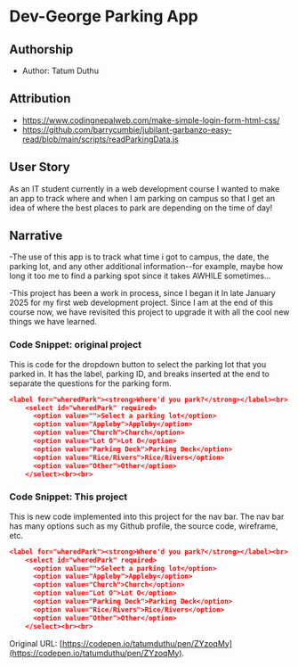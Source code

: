 # Dev-George Parking App

## Authorship
- Author: Tatum Duthu

## Attribution
- https://www.codingnepalweb.com/make-simple-login-form-html-css/
- https://github.com/barrycumbie/jubilant-garbanzo-easy-read/blob/main/scripts/readParkingData.js

## User Story
As an IT student currently in a web development course I wanted to make 
an app to track where and when I am parking on campus so that I get an 
idea of where the best places to park are depending on the time of day!

## Narrative
-The use of this app is to track what time i got to campus, the date, the 
parking lot, and any other additional information--for example, maybe how 
long it too me to find a parking spot since it takes AWHILE sometimes...

-This project has been a work in process, since I began it In late January
2025 for my first web development project. Since I am at the end of this 
course now, we have revisited this project to upgrade it with all the 
cool new things we have learned.

### Code Snippet: original project
This is code for the dropdown button to select the parking lot that you parked in.
It has the label, parking ID, and breaks inserted at the end to separate the questions
for the parking form.
```json
<label for="wheredPark"><strong>Where'd you park?</strong></label><br>
    <select id="wheredPark" required> 
      <option value="">Select a parking lot</option>
      <option value="Appleby">Appleby</option>
      <option value="Church">Church</option>
      <option value="Lot O">Lot O</option>
      <option value="Parking Deck">Parking Deck</option>
      <option value="Rice/Rivers">Rice/Rivers</option>
      <option value="Other">Other</option>
    </select><br><br>

```

### Code Snippet: This project
This is new code implemented into this project for the nav bar. The nav bar has
many options such as my Github profile, the source code, wireframe, etc.
```json
<label for="wheredPark"><strong>Where'd you park?</strong></label><br>
    <select id="wheredPark" required> 
      <option value="">Select a parking lot</option>
      <option value="Appleby">Appleby</option>
      <option value="Church">Church</option>
      <option value="Lot O">Lot O</option>
      <option value="Parking Deck">Parking Deck</option>
      <option value="Rice/Rivers">Rice/Rivers</option>
      <option value="Other">Other</option>
    </select><br><br>

```


Original URL: [https://codepen.io/tatumduthu/pen/ZYzoqMy](https://codepen.io/tatumduthu/pen/ZYzoqMy).

